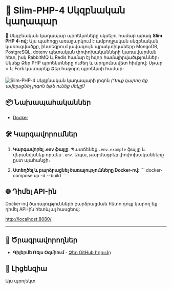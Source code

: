 # 🚀 Slim-PHP-4 Սկզբնական կաղապար

🚀 Սկզբնական կաղապար պրոեկտները սկսելու համար արագ **Slim PHP 4-ով:** Այս պահոցը առաջարկում է ամբողջական սկզբնական կառուցվածքը, ինտեգրում լավագույն պրակտիկաները MongoDB, PostgreSQL, dotenv պետական փոփոխականների կառավարման հետ, իսկ RabbitMQ և Redis համար էլ հզոր համալիրվածւթյուններ։ Սկսեք Ձեր PHP պրոեկտները ուժեղ և արդյունավետ հիմքով։ Սթար ⭐ և Fork կատարեք Ձեր հաջորդ պրոեկտի համար։

![Slim-PHP-4 Սկզբնական կաղապարի լոգոն](https://avatars.githubusercontent.com/u/18685227?v=4) 
*(Դուք կարող եք ավելացնել լոգոն եթե ունեք մեկը!)*

## 📦 Նախապահականներ

- [Docker](https://www.docker.com/get-started)

## 🛠️ Կարգավորումներ

1. **Կարգավորել .env ֆայլը**: Պատճենեք `.env.example` ֆայլը և վերանվանեք որպես `.env`. Ապա, թարմացրեք փոփոխականները ըստ պահանջի։

2. **Ստեղծել և բարձրացնել ծառայությունները Docker-ով**:
\```
docker-compose up -d --build
\```

## 🌐 Դիմել API-ին

Docker-ով ծառայությունների բարձրացման հետո դուք կարող եք դիմել API-ին հետևյալ հասցեով:

[http://localhost:8080/](http://localhost:8080/)

---

## 🤖 Ծրագրավորողներ

- **Գիլերմե Ռեյս Օզմիում** - [Ձեր GitHub հղումը](https://github.com/guilhermeosmium)

## 📄 Լիցենզիա

Այս պրոյեկտ
